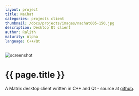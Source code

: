 ```yaml
---
layout: project
title: NaChat
categories: projects client
thumbnail: /docs/projects/images/nachat005-150.jpg
description: Desktop Qt client
author: Ralith
maturity: Alpha
language: C++/Qt
---
```


![screenshot](/docs/projects/images/nachat005.jpg "{{ page.title }}")

# {{ page.title }}
A Matrix desktop client written in C++ and Qt - source at [github](https://github.com/Ralith/nachat).
